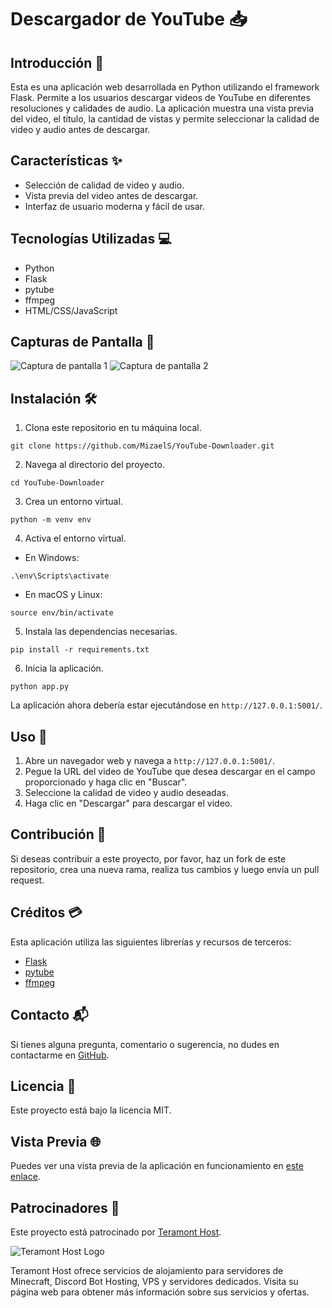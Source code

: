 # Descargador de YouTube 📥

## Introducción 🌟

Esta es una aplicación web desarrollada en Python utilizando el framework Flask. Permite a los usuarios descargar videos de YouTube en diferentes resoluciones y calidades de audio. La aplicación muestra una vista previa del video, el título, la cantidad de vistas y permite seleccionar la calidad de video y audio antes de descargar.

## Características ✨

- Selección de calidad de video y audio.
- Vista previa del video antes de descargar.
- Interfaz de usuario moderna y fácil de usar.

## Tecnologías Utilizadas 💻

- Python
- Flask
- pytube
- ffmpeg
- HTML/CSS/JavaScript

## Capturas de Pantalla 📸

![Captura de pantalla 1](https://cdn.teramont.net/u/u8rYO7.png)
![Captura de pantalla 2](https://cdn.teramont.net/u/K1b5vp.png)

## Instalación 🛠️

1. Clona este repositorio en tu máquina local.

```
git clone https://github.com/MizaelS/YouTube-Downloader.git
```

2. Navega al directorio del proyecto.

```
cd YouTube-Downloader
```

3. Crea un entorno virtual.

```
python -m venv env
```

4. Activa el entorno virtual.

- En Windows:

```
.\env\Scripts\activate
```

- En macOS y Linux:

```
source env/bin/activate
```

5. Instala las dependencias necesarias.

```
pip install -r requirements.txt
```

6. Inicia la aplicación.

```
python app.py
```

La aplicación ahora debería estar ejecutándose en `http://127.0.0.1:5001/`.

## Uso 🚀

1. Abre un navegador web y navega a `http://127.0.0.1:5001/`.
2. Pegue la URL del video de YouTube que desea descargar en el campo proporcionado y haga clic en "Buscar".
3. Seleccione la calidad de video y audio deseadas.
4. Haga clic en "Descargar" para descargar el video.

## Contribución 🤝

Si deseas contribuir a este proyecto, por favor, haz un fork de este repositorio, crea una nueva rama, realiza tus cambios y luego envía un pull request.

## Créditos 💳

Esta aplicación utiliza las siguientes librerías y recursos de terceros:

- [Flask](https://flask.palletsprojects.com/en/2.0.x/)
- [pytube](https://pytube.io/en/latest/)
- [ffmpeg](https://ffmpeg.org/)

## Contacto 📬

Si tienes alguna pregunta, comentario o sugerencia, no dudes en contactarme en [GitHub](https://github.com/MizaelS).

## Licencia 📜

Este proyecto está bajo la licencia MIT.

## Vista Previa 🌐

Puedes ver una vista previa de la aplicación en funcionamiento en [este enlace](http://45.58.127.62:5001/).


## Patrocinadores 💖

Este proyecto está patrocinado por [Teramont Host](https://www.teramont.net/).

![Teramont Host Logo](https://www.teramont.net/assets/images/theme/logo/teramont-logo.png)

Teramont Host ofrece servicios de alojamiento para servidores de Minecraft, Discord Bot Hosting, VPS y servidores dedicados. Visita su página web para obtener más información sobre sus servicios y ofertas.

